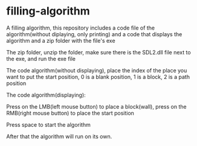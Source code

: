 # filling-algorithm

A filling algorithm, this repository includes a code file of the algorithm(without diplaying, only printing) and a code that displays the algorithm and a zip folder with the file's exe

The zip folder, unzip the folder, make sure there is the SDL2.dll file next to the exe, and run the exe file

The code algorithm(without displaying), place the index of the place you want to put the start position, 0 is a blank position, 1 is a block, 2 is a path position

The code algorithm(displaying):

Press on the LMB(left mouse button) to place a block(wall), press on the RMB(right mouse button) to place the start position

Press space to start the algorithm

After that the algorithm will run on its own.

